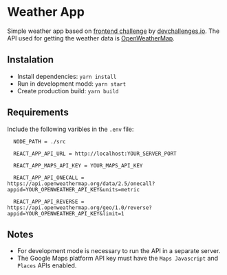 # Weather App

Simple weather app based on [frontend challenge](https://devchallenges.io/challenges/mM1UIenRhK808W8qmLWv) by [devchallenges.io](https://devchallenges.io). The API used for getting the weather data is [OpenWeatherMap](https://openweathermap.org/api).

## Instalation
- Install dependencies: `yarn install`
- Run in development modd: `yarn start`
- Create production build: `yarn build`

## Requirements
Include the following varibles in the `.env` file:
```env
  NODE_PATH = ./src

  REACT_APP_API_URL = http://localhost:YOUR_SERVER_PORT

  REACT_APP_MAPS_API_KEY = YOUR_MAPS_API_KEY

  REACT_APP_API_ONECALL = https://api.openweathermap.org/data/2.5/onecall?appid=YOUR_OPENWEATHER_API_KEY&units=metric

  REACT_APP_API_REVERSE = https://api.openweathermap.org/geo/1.0/reverse?appid=YOUR_OPENWEATHER_API_KEY&limit=1
```

## Notes
- For development mode is necessary to run the API in a separate server.
- The Google Maps platform API key must have the `Maps Javascript` and `Places` APIs enabled.